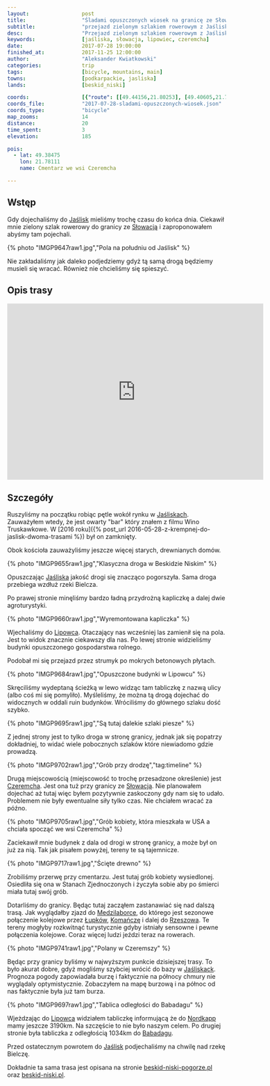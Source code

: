 ```yaml
---
layout:                 post
title:                  "Śladami opuszczonych wiosek na granicę ze Słowacją"
subtitle:               "przejazd zielonym szlakiem rowerowym z Jaślisk do granicy ze Słowacją"
desc:                   "Przejazd zielonym szlakiem rowerowym z Jaślisk przez Lipowiec i Czeremchę do granicy Polski ze Słowacją. Bardzo krótka trasa przepełniona tym co jest najbardziej klimatyczne w Beskidzie Niskim."
keywords:               [jaśliska, słowacja, lipowiec, czeremcha]
date:                   2017-07-28 19:00:00
finished_at:            2017-11-25 12:00:00
author:                 "Aleksander Kwiatkowski"
categories:             trip
tags:                   [bicycle, mountains, main]
towns:                  [podkarpackie, jasliska]
lands:                  [beskid_niski]

coords:                 [{"route": [[49.44156,21.80253], [49.40605,21.77644], [49.38901,21.77867], [49.37471,21.78536], [49.37186,21.79180]], "type": "bicycle"}]
coords_file:            "2017-07-28-sladami-opuszczonych-wiosek.json"
coords_type:            "bicycle"
map_zooms:              14
distance:               20
time_spent:             3
elevation:              185

pois:
  - lat: 49.38475
    lon: 21.78111
    name: Cmentarz we wsi Czeremcha

---
```


[wiki-jasliska]: https://pl.wikipedia.org/wiki/Ja%C5%9Bliska
[wiki-slowacja]: https://pl.wikipedia.org/wiki/S%C5%82owacja
[wiki-lipowiec]: https://pl.wikipedia.org/wiki/Lipowiec_(wojew%C3%B3dztwo_podkarpackie)
[wiki-czeremcha]: https://pl.wikipedia.org/wiki/Czeremcha_(wojew%C3%B3dztwo_podkarpackie)
[wiki-medzilaborce]: https://pl.wikipedia.org/wiki/Medzilaborce
[wiki-lupkow]: https://pl.wikipedia.org/wiki/Nowy_%C5%81upk%C3%B3w
[wiki-komancza]: https://pl.wikipedia.org/wiki/Koma%C5%84cza
[wiki-rzeszow]: https://pl.wikipedia.org/wiki/Rzesz%C3%B3w
[wiki-nordkapp]: https://pl.wikipedia.org/wiki/Przyl%C4%85dek_P%C3%B3%C5%82nocny
[wiki-babadag]: https://pl.wikipedia.org/wiki/Babadag

[trasa-bnp]: http://www.beskid-niski-pogorze.pl/szlaki/szlaki_pttk/beskid/szlak_jasliska_lipowiec_przel.beskid.php
[trasa-bnpl]: http://www.beskid-niski.pl/index.php?pos=/gory/turystyka/szlaki&ID=26


Wstęp
-----

Gdy dojechaliśmy do [Jaślisk][wiki-jasliska] mieliśmy trochę czasu do końca dnia.
Ciekawił mnie zielony szlak rowerowy do granicy ze [Słowacją][wiki-slowacja]
i zaproponowałem abyśmy tam pojechali.

{% photo "IMGP9647raw1.jpg","Pola na południu od Jaślisk" %}

Nie zakładaliśmy jak daleko podjedziemy
gdyż tą samą drogą będziemy musieli się wracać.
Również nie chcieliśmy się spieszyć.

Opis trasy
----------

<iframe height='405' width='590' frameborder='0' allowtransparency='true' scrolling='no' src='https://www.strava.com/activities/1105801669/embed/3498393c2ade1098331fc0121b2fe6c956b51669'></iframe>

Szczegóły
---------

Ruszyliśmy na początku robiąc pętle wokół rynku w [Jaśliskach][wiki-jasliska].
Zauważyłem wtedy, że jest owarty "bar" który znałem z filmu
Wino Truskawkowe.
W [2016 roku]({% post_url 2016-05-28-z-krempnej-do-jaslisk-dwoma-trasami %}) był
on zamknięty.

Obok kościoła zauważyliśmy jeszcze więcej starych, drewnianych domów.

{% photo "IMGP9655raw1.jpg","Klasyczna droga w Beskidzie Niskim" %}

Opuszczając [Jaśliska][wiki-jasliska] jakość drogi się znacząco pogorszyła.
Sama droga przebiega wzdłuż rzeki Bielcza.

Po prawej stronie minęliśmy bardzo ładną przydrożną kapliczkę
a dalej dwie agroturystyki.

{% photo "IMGP9660raw1.jpg","Wyremontowana kapliczka" %}

Wjechaliśmy do [Lipowca][wiki-lipowiec]. Otaczający nas wcześniej las
zamienił się na pola. Jest to widok znacznie ciekawszy dla nas.
Po lewej stronie widzieliśmy budynki opuszczonego gospodarstwa
rolnego.

Podobał mi się przejazd przez strumyk po mokrych betonowych płytach.

{% photo "IMGP9684raw1.jpg","Opuszczone budynki w Lipowcu" %}

Skręciliśmy wydeptaną ścieżką w lewo widząc tam tabliczkę z nazwą ulicy (albo
coś mi się pomyliło). Myśleliśmy, że można tą drogą dojechać do widocznych w oddali
ruin budynków. Wróciliśmy do głównego szlaku dość szybko.

{% photo "IMGP9695raw1.jpg","Są tutaj dalekie szlaki piesze" %}

Z jednej strony jest to tylko droga w stronę granicy, jednak jak się popatrzy
dokładniej, to widać wiele pobocznych szlaków które niewiadomo gdzie prowadzą.

{% photo "IMGP9702raw1.jpg","Grób przy drodzę","tag:timeline" %}

Drugą miejscowością (miejscowość to trochę przesadzone określenie)
jest [Czeremcha][wiki-czeremcha].
Jest ona tuż przy granicy ze [Słowacją][wiki-slowacja]. Nie planowałem
dojechać aż tutaj więc byłem pozytywnie zaskoczony gdy nam się to udało.
Problemem nie były ewentualne siły tylko czas. Nie chciałem wracać za późno.

{% photo "IMGP9705raw1.jpg","Grób kobiety, która mieszkała w USA a chciała spocząć we wsi Czeremcha" %}

Zaciekawił mnie budynek z dala od drogi w stronę granicy, a może był on już za nią.
Tak jak pisałem powyżej, tereny te są tajemnicze.

{% photo "IMGP9717raw1.jpg","Ścięte drewno" %}

Zrobiliśmy przerwę przy cmentarzu. Jest tutaj grób kobiety wysiedlonej.
Osiedliła się ona w Stanach Zjednoczonych i życzyła sobie aby po śmierci miała tutaj
swój grób.

Dotarliśmy do granicy. Będąc tutaj zacząłem zastanawiać się nad dalszą trasą.
Jak wyglądałby zjazd do [Medzilaborce][wiki-medzilaborce], do którego jest
sezonowe połączenie
kolejowe przez [Łupków][wiki-lupkow], [Komańczę][wiki-komancza] i dalej
do [Rzeszowa][wiki-rzeszow]. Te tereny mogłyby rozkwitnąć turystycznie gdyby istniały
sensowne i pewne połączenia kolejowe. Coraz więcej ludzi jeździ teraz
na rowerach.

{% photo "IMGP9741raw1.jpg","Polany w Czeremszy" %}

Będąc przy granicy byliśmy w najwyższym punkcie dzisiejszej trasy. To było
akurat dobre,
gdyż mogliśmy szybciej wrócić do bazy w [Jaśliskack][wiki-jasliska].
Prognoza pogody zapowiadała burzę i faktycznie na północy chmury nie
wyglądaly optymistycznie. Zobaczyłem na mapę burzową i na północ od
nas faktycznie była już tam burza.

{% photo "IMGP9697raw1.jpg","Tablica odległości do Babadagu" %}

Wjeżdzając do [Lipowca][wiki-lipowiec] widziałem tabliczkę informującą
że do [Nordkapp][wiki-nordkapp] mamy jeszcze 3190km.
Na szczęście to nie było naszym celem.
Po drugiej stronie była tabliczka z odległością 1034km do [Babadagu][wiki-babadag].

Przed ostatecznym powrotem do [Jaślisk][wiki-jasliska] podjechaliśmy
na chwilę nad rzekę Bielczę.

Dokładnie ta sama trasa jest opisana na
stronie [beskid-niski-pogorze.pl][trasa-bnp] oraz
[beskid-niski.pl][trasa-bnpl].

